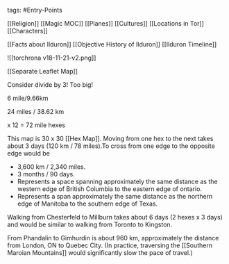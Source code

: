 tags: #Entry-Points 

[[Religion]]
[[Magic MOC]]
[[Planes]]
[[Cultures]]
[[Locations in Tor]]
[[Characters]]

[[Facts about Ilduron]]
[[Objective History of Ilduron]]
[[Ilduron Timeline]]

![[torchrona v18-11-21-v2.png]]

[[Separate Leaflet Map]]

Consider divide by 3! Too big!

6 mile/9.66km

24 miles / 38.62 km

x 12 = 72 mile hexes



This map is 30 x 30 [[Hex Map]]. Moving from one hex to the next takes about 3 days (120 km / 78 miles).To cross from one edge to the opposite edge would be
- 3,600 km / 2,340 miles.
- 3 months / 90 days.
- Represents a space spanning approximately the same distance as the western edge of British Columbia to the eastern edge of ontario.
- Represents a span approximately the same distance as the northern edge of Manitoba to the southern edge of Texas.

Walking from Chesterfeld to Millburn takes about 6 days (2 hexes x 3 days) and would be similar to walking from Toronto to Kingston.

From Phandalin to Gimhurdin is about 960 km, approximately the distance from London, ON to Quebec City. (In practice, traversing the [[Southern Maroian Mountains]] would significantly slow the pace of travel.)

